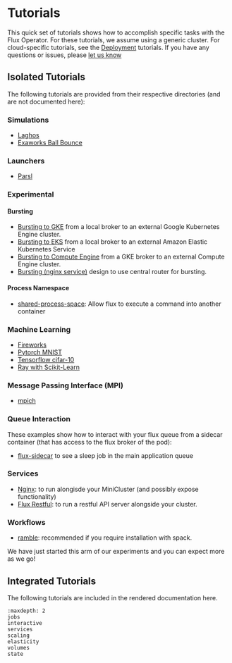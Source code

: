 # Tutorials

This quick set of tutorials shows how to accomplish specific tasks with the Flux Operator.
For these tutorials, we assume using a generic cluster. For cloud-specific tutorials, see the
[Deployment](https://flux-framework.org/flux-operator/deployment/index.html) tutorials.
If you have any questions or issues, please [let us know](https://github.com/flux-framework/flux-operator/issues)

## Isolated Tutorials

The following tutorials are provided from their respective directories (and are not documented here):

### Simulations

 - [Laghos](https://github.com/flux-framework/flux-operator/blob/main/examples/simulations/laghos-demos/minicluster.yaml)
 - [Exaworks Ball Bounce](https://github.com/flux-framework/flux-operator/tree/main/examples/simulations/exaworks-ball-bounce/minicluster.yaml)

### Launchers

 - [Parsl](https://github.com/flux-framework/flux-operator/tree/main/examples/launchers/parsl)

### Experimental

#### Bursting

 - [Bursting to GKE](https://github.com/flux-framework/flux-operator/tree/main/examples/experimental/bursting/broker-gke) from a local broker to an external Google Kubernetes Engine cluster.
 - [Bursting to EKS](https://github.com/flux-framework/flux-operator/tree/main/examples/experimental/bursting/broker-eks) from a local broker to an external Amazon Elastic Kubernetes Service
 - [Bursting to Compute Engine](https://github.com/flux-framework/flux-operator/tree/main/examples/experimental/bursting/broker-compute-engine) from a GKE broker to an external Compute Engine cluster.
 - [Bursting (nginx service)](https://github.com/flux-framework/flux-operator/tree/main/examples/experimental/bursting/nginx) design to use central router for bursting.

#### Process Namespace

 - [shared-process-space](https://github.com/flux-framework/flux-operator/tree/main/examples/experimental/shared-process-space): Allow flux to execute a command into another container

### Machine Learning

 - [Fireworks](https://github.com/flux-framework/flux-operator/blob/main/examples/machine-learning/fireworks)
 - [Pytorch MNIST](https://github.com/flux-framework/flux-operator/blob/main/examples/machine-learning/pytorch)
 - [Tensorflow cifar-10](https://github.com/flux-framework/flux-operator/blob/main/examples/machine-learning/tensorflow)
 - [Ray with Scikit-Learn](https://github.com/flux-framework/flux-operator/blob/main/examples/machine-learning/ray/scikit-learn)

### Message Passing Interface (MPI)

 - [mpich](https://github.com/flux-framework/flux-operator/blob/main/examples/mpi/mpich)

### Queue Interaction

These examples show how to interact with your flux queue from a sidecar container (that has access to the flux broker of the pod):

 - [flux-sidecar](https://github.com/flux-framework/flux-operator/blob/main/examples/tests/flux-sidecar) to see a sleep job in the main application queue

### Services

 - [Nginx](https://github.com/flux-framework/flux-operator/blob/main/examples/services/sidecar/nginx): to run alongisde your MiniCluster (and possibly expose functionality)
 - [Flux Restful](https://github.com/flux-framework/flux-operator/blob/main/examples/interactive/flux-restful): to run a restful API server alongside your cluster.

### Workflows

 - [ramble](https://github.com/flux-framework/flux-operator/blob/main/examples/workflows/ramble): recommended if you require installation with spack.

We have just started this arm of our experiments and you can expect more as we go!

## Integrated Tutorials

The following tutorials are included in the rendered documentation here.

```{toctree}
:maxdepth: 2
jobs
interactive
services
scaling
elasticity
volumes
state
```
